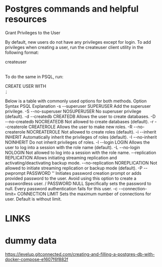 # Postgres commands and helpful resources 

Grant Privileges to the User

By default, new users do not have any privileges except for login. To add privileges when creating a user, run the createuser client utility in the following format:

createuser <option> <name>

To do the same in PSQL, run:

CREATE USER <name> WITH <option>;

Below is a table with commonly used options for both methods.
Option Syntax	PSQL	Explanation
-s
--superuser	SUPERUSER	Add the superuser privilege.
-S
--no-superuser	NOSUPERUSER	No superuser privilege (default).
-d
--createdb	CREATEDB	Allows the user to create databases.
-D
--no-createdb	NOCREATEDB	Not allowed to create databases (default).
-r
--createrole	CREATEROLE	Allows the user to make new roles.
-R
--no-createrole	NOCREATEROLE	Not allowed to create roles (default).
-i
--inherit	INHERIT	Automatically inherit the privileges of roles (default).
-I
--no-inherit	NOINHERIT	Do not inherit privileges of roles.
-l
--login	LOGIN	Allows the user to log into a session with the role name (default).
-L
--no-login	NOLOGIN	Not allowed to log into a session with the role name.
--replication	REPLICATION	Allows initiating streaming replication and activating/deactivating backup mode.
--no-replication	NOREPLICATION	Not allowed to initiate streaming replication or backup mode (default).
-P
--pwprompt	PASSWORD '<password>'	Initiates password creation prompt or adds provided password to the user. Avoid using this option to create a passwordless user.
/	PASSWORD NULL	Specifically sets the password to null. Every password authentication fails for this user.
-c <number>
--connection-limit=<number>	CONNECTION LIMIT <number>	Sets the maximum number of connections for user. Default is without limit.


# LINKS 

# dummy data 
https://levelup.gitconnected.com/creating-and-filling-a-postgres-db-with-docker-compose-e1607f6f882f

